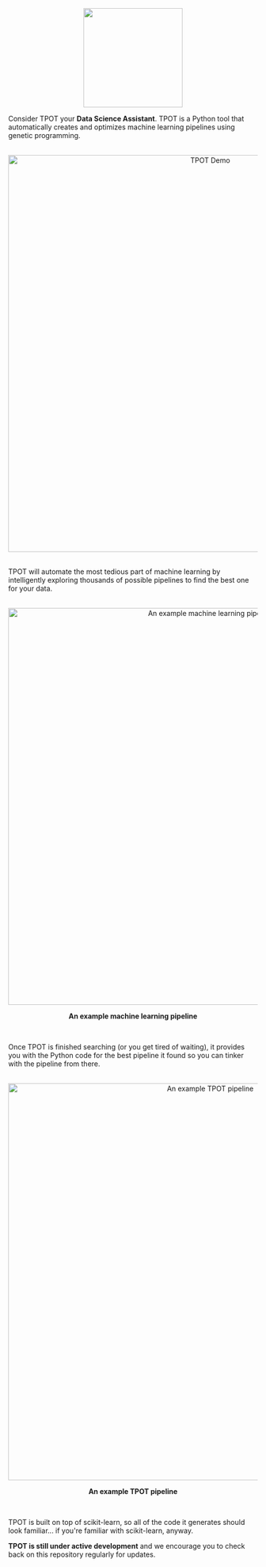 <center>
<img src="https://raw.githubusercontent.com/rhiever/tpot/master/images/tpot-logo.jpg" width=200 />
</center>

Consider TPOT your **Data Science Assistant**. TPOT is a Python tool that automatically creates and optimizes machine learning pipelines using genetic programming.

<br />

<center>
<img src="https://raw.githubusercontent.com/rhiever/tpot/master/images/tpot-demo.gif" width=800 alt="TPOT Demo" />
</center>

<br />

TPOT will automate the most tedious part of machine learning by intelligently exploring thousands of possible pipelines to find the best one for your data.

<br />

<center>
<img src="https://raw.githubusercontent.com/rhiever/tpot/master/images/tpot-ml-pipeline.png" width=800 alt="An example machine learning pipeline" />

<strong>An example machine learning pipeline</strong>
</center>

<br />

Once TPOT is finished searching (or you get tired of waiting), it provides you with the Python code for the best pipeline it found so you can tinker with the pipeline from there.

<br />

<center>
<img src="https://raw.githubusercontent.com/rhiever/tpot/master/images/tpot-pipeline-example.png" width=800 alt="An example TPOT pipeline" />

<strong>An example TPOT pipeline</strong>
</center>

<br />

TPOT is built on top of scikit-learn, so all of the code it generates should look familiar... if you're familiar with scikit-learn, anyway.

**TPOT is still under active development** and we encourage you to check back on this repository regularly for updates.
